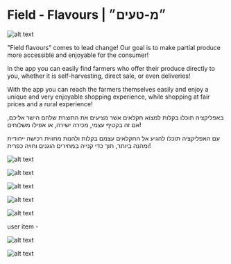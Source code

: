 # Field - Flavours | ״מ-טעים״


![alt text]( https://i.ibb.co/mvc9xb9/hope.png)


"Field flavours" comes to lead change! Our goal is to make partial produce more accessible and enjoyable for the consumer!

In the app you can easily find farmers who offer their produce directly to you, whether it is self-harvesting, direct sale, or even deliveries!

With the app you can reach the farmers themselves easily and enjoy a unique and very enjoyable shopping experience,
while shopping at fair prices and a rural experience!


באפליקציה תוכלו בקלות למצוא חקלאים אשר מציעים את התוצרת שלהם הישר אליכם, אם זה בקטיף עצמי, מכירה ישירה, או אפילו משלוחים!

עם האפליקציה תוכלו להגיע אל החקלאים עצמם בקלות ולהנות מחווית רכישה ייחודית ומהנה ביותר, תוך כדי קנייה במחירים הוגנים וחויה כפרית!

![alt text](https://i.ibb.co/jM4DD24/IMG-20200825-120413-464.png)

![alt text](https://i.ibb.co/qYTrvWV/Simulator-Screen-Shot-i-Phone-11-Pro-Max-2020-08-25-at-16-35-35.png)

![alt text](https://i.ibb.co/qrh3F0t/Simulator-Screen-Shot-i-Phone-11-Pro-Max-2020-08-25-at-16-45-17.png)

![alt text](https://i.ibb.co/FY8ZLMj/Simulator-Screen-Shot-i-Phone-11-Pro-Max-2020-08-25-at-16-43-55.png)


![alt text](https://i.ibb.co/6sV07gf/Simulator-Screen-Shot-i-Phone-11-Pro-Max-2020-08-25-at-16-45-47.png)

user item - 

![alt text](https://i.ibb.co/znScnXY/Simulator-Screen-Shot-i-Phone-11-Pro-Max-2020-08-25-at-16-47-40.png)


![alt text](https://i.ibb.co/qgRh3Lm/Simulator-Screen-Shot-i-Phone-11-Pro-Max-2020-08-25-at-16-46-44.png)



